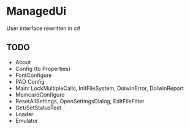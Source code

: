 # ManagedUi

User interface rewritten in c#

## TODO

- About
- Config (to Properties)
- FontConfigure
- PAD Config
- Main: LockMultipleCalls, InitFileSystem, DolwinError, DolwinReport
- MemcardConfigure
- ResetAllSettings, OpenSettingsDialog, EditFileFilter
- Get/SetStatusText
- Loader
- Emulator
